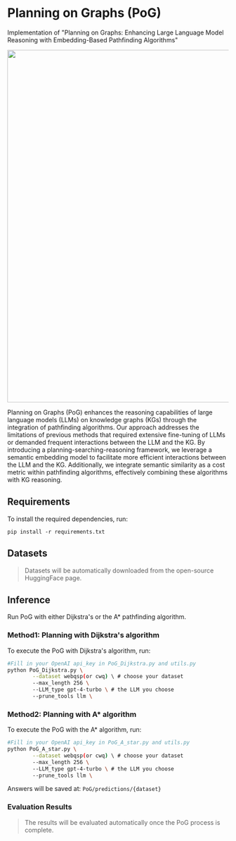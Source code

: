 # Planning on Graphs (PoG)
Implementation of "Planning on Graphs: Enhancing Large Language Model Reasoning with Embedding-Based Pathfinding Algorithms"

<img src="resources/fig.png" width = "800" />

Planning on Graphs (PoG) enhances the reasoning capabilities of large language models (LLMs) on knowledge graphs (KGs) through the integration of pathfinding algorithms. Our approach addresses the limitations of previous methods that required extensive fine-tuning of LLMs or demanded frequent interactions between the LLM and the KG. By introducing a planning-searching-reasoning framework, we leverage a semantic embedding model to facilitate more efficient interactions between the LLM and the KG. Additionally, we integrate semantic similarity as a cost metric within pathfinding algorithms, effectively combining these algorithms with KG reasoning.
## Requirements
To install the required dependencies, run:
```
pip install -r requirements.txt
```

## Datasets

> Datasets will be automatically downloaded from the open-source HuggingFace page.

## Inference
Run PoG with either Dijkstra's or the A* pathfinding algorithm.
### Method1: Planning with Dijkstra's algorithm

To execute the PoG with Dijkstra's algorithm, run:

```bash
#Fill in your OpenAI api_key in PoG_Dijkstra.py and utils.py
python PoG_Dijkstra.py \
        --dataset webqsp(or cwq) \ # choose your dataset
        --max_length 256 \ 
        --LLM_type gpt-4-turbo \ # the LLM you choose
        --prune_tools llm \
```

### Method2: Planning with A* algorithm

To execute the PoG with the A* algorithm, run:

```bash
#Fill in your OpenAI api_key in PoG_A_star.py and utils.py
python PoG_A_star.py \
        --dataset webqsp(or cwq) \ # choose your dataset
        --max_length 256 \ 
        --LLM_type gpt-4-turbo \ # the LLM you choose
        --prune_tools llm \
```

Answers will be saved at: `PoG/predictions/{dataset}`

### Evaluation Results

> The results will be evaluated automatically once the PoG process is complete.
